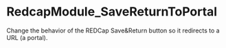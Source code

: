 # RedcapModule_SaveReturnToPortal
Change the behavior of the REDCap Save&amp;Return button so it redirects to a URL (a portal).
